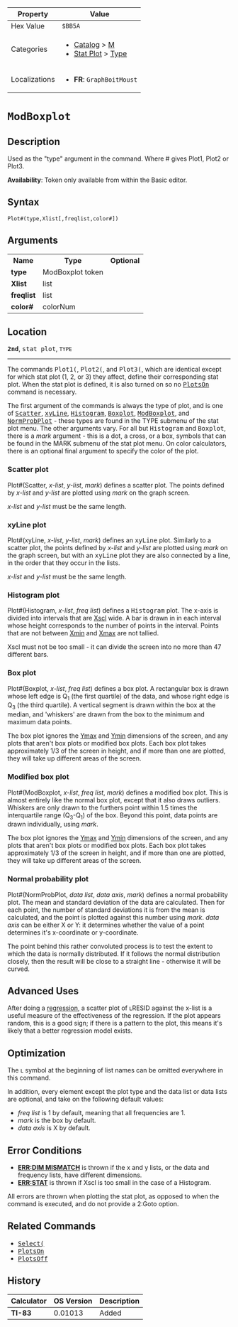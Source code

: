 | Property      | Value |
|---------------|-------|
| Hex Value     | `$BB5A`|
| Categories    | <ul><li>[Catalog](<../categories/Catalog.md>) > [M](<../categories/Catalog.md#M>)</li><li>[Stat Plot](<../categories/Stat Plot.md>) > [Type](<../categories/Stat Plot.md#Type>)</li></ul> |
| Localizations | <ul><li><b>FR</b>: `GraphBoitMoust`</li></ul> |

# `ModBoxplot`

## Description
Used as the "type" argument in the command.
Where # gives Plot1, Plot2 or Plot3.


<b>Availability</b>: Token only available from within the Basic editor.

## Syntax
`Plot#(type,Xlist[,freqlist,color#])`

## Arguments
<table>
<tr><th>Name</th><th>Type</th><th>Optional</th></tr>

<tr><td><b>type</b></td><td>ModBoxplot token</td><td></td></tr>

<tr><td><b>Xlist</b></td><td>list</td><td></td></tr>

<tr><td><b>freqlist</b></td><td>list</td><td></td></tr>

<tr><td><b>color#</b></td><td>colorNum</td><td></td></tr>

</table>

## Location
<tt><kbd><b>2nd</b></kbd></tt>, <kbd>stat plot</kbd>, `TYPE`
<hr>

The commands <tt>Plot1(</tt>, <tt>Plot2(</tt>, and <tt>Plot3(</tt>, which are identical except for which stat plot (1, 2, or 3) they affect, define their corresponding stat plot. When the stat plot is defined, it is also turned on so no <tt><a href="/plotson">PlotsOn</a></tt> command is necessary.

The first argument of the commands is always the type of plot, and is one of <tt><a href="/plotn#scatter">Scatter</a></tt>, <tt><a href="/plotn#xyline">xyLine</a></tt>, <tt><a href="/plotn#histogram">Histogram</a></tt>, <tt><a href="/plotn#boxplot">Boxplot</a></tt>, <tt><a href="/plotn#modboxplot">ModBoxplot</a></tt>, and <tt><a href="/plotn#normprobplot">NormProbPlot</a></tt> - these types are found in the TYPE submenu of the stat plot menu. The other arguments vary. For all but <tt>Histogram</tt> and <tt>Boxplot</tt>, there is a _mark_ argument - this is a dot, a cross, or a box, symbols that can be found in the MARK submenu of the stat plot menu. On color calculators, there is an optional final argument to specify the color of the plot.

### Scatter plot

Plot#(Scatter, _x-list_, _y-list_, _mark_) defines a scatter plot. The points defined by _x-list_ and _y-list_ are plotted using _mark_ on the graph screen.

_x-list_ and _y-list_ must be the same length.

### xyLine plot

Plot#(xyLine, _x-list_, _y-list_, _mark_) defines an <tt>xyLine</tt> plot. Similarly to a scatter plot, the points defined by _x-list_ and _y-list_ are plotted using _mark_ on the graph screen, but with an <tt>xyLine</tt> plot they are also connected by a line, in the order that they occur in the lists.

_x-list_ and _y-list_ must be the same length.

### Histogram plot

Plot#(Histogram, _x-list_, _freq list_) defines a <tt>Histogram</tt> plot. The x-axis is divided into intervals that are [Xscl](/system-variables#window) wide. A bar is drawn in in each interval whose height corresponds to the number of points in the interval. Points that are not between [Xmin](/system-variables#window) and [Xmax](/system-variables#window) are not tallied.

Xscl must not be too small - it can divide the screen into no more than 47 different bars.

### Box plot

Plot#(Boxplot, _x-list_, _freq list_) defines a box plot. A rectangular box is drawn whose left edge is Q<sub>1</sub> (the first quartile) of the data, and whose right edge is Q<sub>3</sub> (the third quartile). A vertical segment is drawn within the box at the median, and 'whiskers' are drawn from the box to the minimum and maximum data points.

The box plot ignores the [Ymax](/system-variables#window) and [Ymin](/system-variables#window) dimensions of the screen, and any plots that aren't box plots or modified box plots. Each box plot takes approximately 1/3 of the screen in height, and if more than one are plotted, they will take up different areas of the screen.

### Modified box plot

Plot#(ModBoxplot, _x-list_, _freq list_, _mark_) defines a modified box plot. This is almost entirely like the normal box plot, except that it also draws outliers. Whiskers are only drawn to the furthers point within 1.5 times the interquartile range (Q<sub>3</sub>-Q<sub>1</sub>) of the box. Beyond this point, data points are drawn individually, using _mark_.

The box plot ignores the [Ymax](/system-variables#window) and [Ymin](/system-variables#window) dimensions of the screen, and any plots that aren't box plots or modified box plots. Each box plot takes approximately 1/3 of the screen in height, and if more than one are plotted, they will take up different areas of the screen.

### Normal probability plot

Plot#(NormProbPlot, _data list_, _data axis_, _mark_) defines a normal probability plot. The mean and standard deviation of the data are calculated. Then for each point, the number of standard deviations it is from the mean is calculated, and the point is plotted against this number using _mark_. _data axis_ can be either X or Y: it determines whether the value of a point determines it's x-coordinate or y-coordinate.

The point behind this rather convoluted process is to test the extent to which the data is normally distributed. If it follows the normal distribution closely, then the result will be close to a straight line - otherwise it will be curved.

## Advanced Uses

After doing a [regression](/regression-models), a scatter plot of ʟRESID against the x-list is a useful measure of the effectiveness of the regression. If the plot appears random, this is a good sign; if there is a pattern to the plot, this means it's likely that a better regression model exists.

## Optimization

The ʟ symbol at the beginning of list names can be omitted everywhere in this command.

In addition, every element except the plot type and the data list or data lists are optional, and take on the following default values:

*   _freq list_ is 1 by default, meaning that all frequencies are 1.
*   _mark_ is the box by default.
*   _data axis_ is X by default.

## Error Conditions

*   **[ERR:DIM MISMATCH](/errors#dimmismatch)** is thrown if the x and y lists, or the data and frequency lists, have different dimensions.
*   **[ERR:STAT](/errors#stat)** is thrown if Xscl is too small in the case of a Histogram.

All errors are thrown when plotting the stat plot, as opposed to when the command is executed, and do not provide a 2:Goto option.

## Related Commands

*   <tt><a href="/select">Select(</a></tt>
*   <tt><a href="/plotson">PlotsOn</a></tt>
*   <tt><a href="/plotsoff">PlotsOff</a></tt>

## History
| Calculator | OS Version | Description |
|------------|------------|-------------|
| <b>TI-83</b> | 0.01013 | Added |


